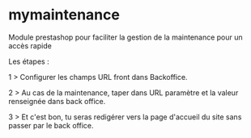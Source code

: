 # mymaintenance
Module prestashop pour faciliter la gestion de la maintenance pour un accès rapide

Les étapes :

1 > Configurer les champs URL front dans Backoffice.

2 > Au cas de la maintenance, taper dans URL paramètre et la valeur renseignée dans back office.

3 > Et c'est bon, tu seras redigérer vers la page d'accueil du site sans passer par le back office.
